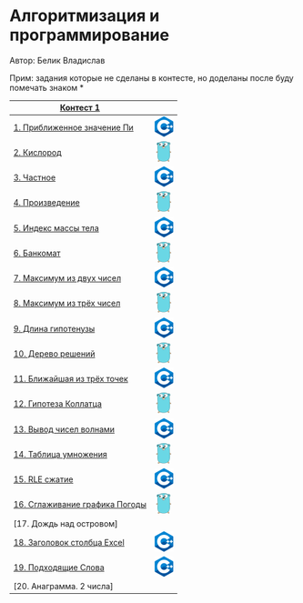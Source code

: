 # Алгоритмизация и программирование

Автор: Белик Владислав

Прим: задания которые не сделаны в контесте, но доделаны после буду помечать знаком *

|[Контест 1](https://contest.yandex.ru/contest/52142/problems/) |  |
| --- | :-: |
| [1. Приближенное значение Пи](./contest_1/1.cpp) | ![](./img/cpp.png) |
| [2. Кислород](./contest_1/2.go) |  ![](./img/go.png) |
| [3. Частное](./contest_1/3.cpp) | ![](./img/cpp.png) |
| [4. Произведение](./contest_1/4.go) | ![](./img/go.png) |
| [5. Индекс массы тела](./contest_1/5.cpp) |  ![](./img/cpp.png) |
| [6. Банкомат](./contest_1/6.go) | ![](./img/go.png) |
| [7. Максимум из двух чисел](./contest_1/7.cpp) | ![](./img/cpp.png) |
| [8. Максимум из трёх чисел](./contest_1/8.go) |  ![](./img/go.png) |
| [9. Длина гипотенузы](./contest_1/9.cpp) | ![](./img/cpp.png) |
| [10. Дерево решений](./contest_1/10.go) | ![](./img/go.png) |
| [11. Ближайшая из трёх точек](./contest_1/11.cpp) |  ![](./img/cpp.png) |
| [12. Гипотеза Коллатца](./contest_1/12.go) | ![](./img/go.png) |
| [13. Вывод чисел волнами](./contest_1/13.cpp) | ![](./img/cpp.png) |
| [14. Таблица умножения](./contest_1/14.go) |  ![](./img/go.png) |
| [15. RLE сжатие](./contest_1/15.cpp) | ![](./img/cpp.png) |
| [16. Сглаживание графика Погоды](./contest_1/16.go) | ![](./img/go.png) |
| [17. Дождь над островом] |  ![]() |
| [18. Заголовок столбца Excel](./contest_1/18.cpp) | ![](./img/cpp.png) |
| [19. Подходящие Слова](./contest_1/19.cpp) | ![](./img/cpp.png) |
| [20. Анаграмма. 2 числа] |  ![]() |
